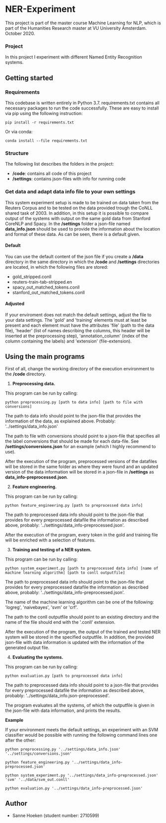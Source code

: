 # NER-Experiment

This project is part of the master course Machine Learning for NLP, which is part of the Humanities Research master at VU University Amsterdam.
October 2020.

### Project

In this project I experiment with different Named Entity Recognition systems.

## Getting started

### Requirements

This codebase is written entirely in Python 3.7. requirements.txt contains all necessary packages to run the code successfully. These are easy to install via pip using the following instruction:

```
pip install -r requirements.txt
```

Or via conda:

```
conda install --file requirements.txt
```

### Structure

The following list describes the folders in the project:

- **/code**: contains all code of this project
- **/settings**: contains json-files with info for running code

### Get data and adapt data info file to your own settings

This system experiment setup is made to be trained on data taken from the Reuters Corpus and to be tested on the data provided trough the CoNLL shared task of 2003. In addition, in this setup it is possible to compare output of the systems with output on the same gold data from Stanford CoreNLP and Spacy. In the **/settings** folder a json-file named **data_info.json** should be used to provide the information about the location and format of these data. As can be seen, there is a default given. 

#### Default

You can use the default content of the json file if you create a **/data** directory in the same directory in which the **/code** and **/settings** directories are located, in which the following files are stored:
- gold_stripped.conll
- reuters-train-tab-stripped.en
- spacy_out_matched_tokens.conll
- stanford_out_matched_tokens.conll

#### Adjusted 

If your enviroment does not match the default settings, adjust the file to your data settings. The 'gold' and 'training' elements must at least be present and each element must have the attributes 'file' (path to the data file), 'header' (list of names describing the columns, this header will be inserted at the preprocessing step), 'annotation_column' (index of the column containing the labels) and 'extension' (file-extension).

## Using the main programs

First of all, change the working directory of the execution environment to the **/code** directory.

1. **Preprocessing data.**

  This program can be run by calling:

  ```
  python preprocessing.py [path to data info] [path to file with conversions]
  ```

  The path to data info should point to the json-file that provides the information of the data, as explained above. Probably: '../settings/data_info.json'

  The path to file with conversions should point to a json-file that specifies all the label conversions that should be made for each data-file. See **/settings/conversions.json** for an example (which I highly recommend to use).
  
  After the execution of the program, preprocessed versions of the datafiles will be stored in the same folder as where they were found and an updated version of the data information will be stored in a json-file in **/settings** as **data_info-preprocessed.json**.

2. **Feature engineering.**

  This program can be run by calling:

  ```
  python feature_engineering.py [path to preprocessed data info]
  ```

  The path to preprocessed data info should point to the json-file that provides for every preprocessed datafile the information as described above, probably: '../settings/data_info-preprocessed.json'.

  After the execution of the program, every token in the gold and training file will be enriched with a selection of features. 

3. **Training and testing of a NER system.**

  This program can be run by calling:

  ```
  python system_experiment.py [path to preprocessed data info] [name of machine learning algorithm] [path to conll outputfile]
  ```

  The path to preprocessed data info should point to the json-file that provides for every preprocessed datafile the information as described above, probably: '../settings/data_info-preprocessed.json'.
  
  The name of the machine learning algorithm can be one of the following: 'logreg', 'naivebayes', 'svm' or 'crf'. 
  
  The path to the conll outputfile should point to an existing directory and the name of the file should end with the '.conll' extension.
  
  After the execution of the program, the output of the trained and tested NER system will be stored in the specified outputfile. In addition, the provided json-file with data information is updated with the information of the generated output file.

4. **Evaluating the systems.**

  This program can be run by calling:

  ```
  python evaluation.py [path to preprocessed data info]
  ```

  The path to preprocessed data info should point to a json-file that provides for every preprocessed datafile the information as described above, probably: '../settings/data_info.json-preprocessed'.
  
  The program evaluates all the systems, of which the outputfile is given in the json-file with data information, and prints the results.

**Example**

If your environment meets the default settings, an experiment with an SVM classifier would be possible with running the following command lines one after the other:

```
python preprocessing.py '../settings/data_info.json' '../settings/conversions.json'
```

```
python feature_engineering.py '../settings/data_info-preprocessed.json'
```

```
python system_experiment.py '../settings/data_info-preprocessed.json' 'svm' '../data/svm_out.conll'
```

```
python evaluation.py '../settings/data_info-preprocessed.json'
```

## Author
- Sanne Hoeken (student number: 2710599)